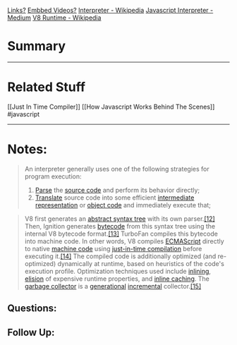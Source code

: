 [Links?](#)
[Embbed Videos?](#)
[Interpreter - Wikipedia](https://en.wikipedia.org/wiki/Interpreter_(computing))
[Javascript Interpreter - Medium](https://blog.bitsrc.io/how-does-javascript-really-work-part-1-7681dd54a36d)
[V8 Runtime - Wikipedia](https://en.wikipedia.org/wiki/V8_(JavaScript_engine))
# Summary

----
# Related Stuff
[[Just In Time Compiler]]
[[How Javascript Works Behind The Scenes]]
#javascript 

----
# Notes:
> An interpreter generally uses one of the following strategies for program execution:
>1. [Parse](https://en.wikipedia.org/wiki/Parse "Parse") the [source code](https://en.wikipedia.org/wiki/Source_code "Source code") and perform its behavior directly;
>2. [Translate](https://en.wikipedia.org/wiki/Translator_(computing) "Translator (computing)") source code into some efficient [intermediate representation](https://en.wikipedia.org/wiki/Intermediate_representation "Intermediate representation") or [object code](https://en.wikipedia.org/wiki/Object_code "Object code") and immediately execute that;

> V8 first generates an [abstract syntax tree](https://en.wikipedia.org/wiki/Abstract_syntax_tree "Abstract syntax tree") with its own parser.[[12]](https://en.wikipedia.org/wiki/V8_(JavaScript_engine)#cite_note-12) Then, Ignition generates [bytecode](https://en.wikipedia.org/wiki/Bytecode "Bytecode") from this syntax tree using the internal V8 bytecode format.[[13]](https://en.wikipedia.org/wiki/V8_(JavaScript_engine)#cite_note-13) TurboFan compiles this bytecode into machine code. In other words, V8 compiles [ECMAScript](https://en.wikipedia.org/wiki/ECMAScript "ECMAScript") directly to native [machine code](https://en.wikipedia.org/wiki/Machine_code "Machine code") using [just-in-time compilation](https://en.wikipedia.org/wiki/Just-in-time_compilation "Just-in-time compilation") before executing it.[[14]](https://en.wikipedia.org/wiki/V8_(JavaScript_engine)#cite_note-14) The compiled code is additionally optimized (and re-optimized) dynamically at runtime, based on heuristics of the code's execution profile. Optimization techniques used include [inlining](https://en.wikipedia.org/wiki/Inlining "Inlining"), [elision](https://en.wikipedia.org/wiki/Copy_elision "Copy elision") of expensive runtime properties, and [inline caching](https://en.wikipedia.org/wiki/Inline_caching "Inline caching"). The [garbage collector](https://en.wikipedia.org/wiki/Garbage_collection_(computer_science) "Garbage collection (computer science)") is a [generational](https://en.wikipedia.org/wiki/Tracing_garbage_collection#Generational_GC_(ephemeral_GC) "Tracing garbage collection") [incremental](https://en.wikipedia.org/wiki/Tracing_garbage_collection#Stop-the-world_vs._incremental_vs._concurrent "Tracing garbage collection") collector.[[15]](https://en.wikipedia.org/wiki/V8_(JavaScript_engine)#cite_note-15)

## Questions:

## Follow Up:
